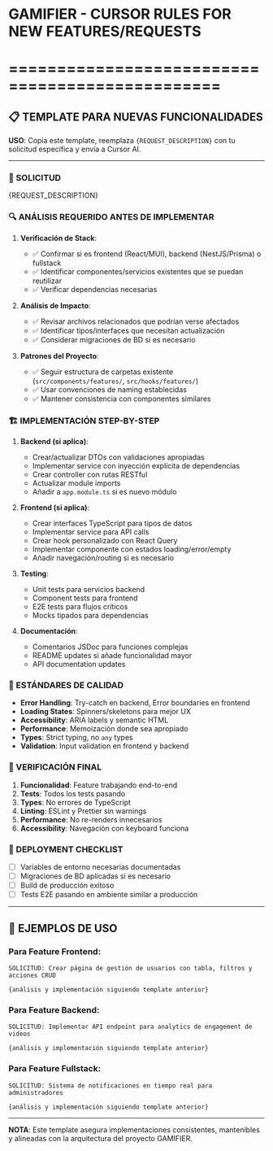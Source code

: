 # GAMIFIER - CURSOR RULES FOR NEW FEATURES/REQUESTS
# ================================================

## 📋 TEMPLATE PARA NUEVAS FUNCIONALIDADES

**USO**: Copia este template, reemplaza `{REQUEST_DESCRIPTION}` con tu solicitud específica y envía a Cursor AI.

---

### 🎯 SOLICITUD
{REQUEST_DESCRIPTION}

### 🔍 ANÁLISIS REQUERIDO ANTES DE IMPLEMENTAR

1. **Verificación de Stack**:
   - ✅ Confirmar si es frontend (React/MUI), backend (NestJS/Prisma) o fullstack
   - ✅ Identificar componentes/servicios existentes que se puedan reutilizar
   - ✅ Verificar dependencias necesarias

2. **Análisis de Impacto**:
   - ✅ Revisar archivos relacionados que podrían verse afectados
   - ✅ Identificar tipos/interfaces que necesitan actualización
   - ✅ Considerar migraciones de BD si es necesario

3. **Patrones del Proyecto**:
   - ✅ Seguir estructura de carpetas existente (`src/components/features/`, `src/hooks/features/`)
   - ✅ Usar convenciones de naming establecidas
   - ✅ Mantener consistencia con componentes similares

### 🏗️ IMPLEMENTACIÓN STEP-BY-STEP

1. **Backend (si aplica)**:
   - Crear/actualizar DTOs con validaciones apropiadas
   - Implementar service con inyección explícita de dependencias
   - Crear controller con rutas RESTful
   - Actualizar module imports
   - Añadir a `app.module.ts` si es nuevo módulo

2. **Frontend (si aplica)**:
   - Crear interfaces TypeScript para tipos de datos
   - Implementar service para API calls
   - Crear hook personalizado con React Query
   - Implementar componente con estados loading/error/empty
   - Añadir navegación/routing si es necesario

3. **Testing**:
   - Unit tests para servicios backend
   - Component tests para frontend
   - E2E tests para flujos críticos
   - Mocks tipados para dependencias

4. **Documentación**:
   - Comentarios JSDoc para funciones complejas
   - README updates si añade funcionalidad mayor
   - API documentation updates

### 🎨 ESTÁNDARES DE CALIDAD

- **Error Handling**: Try-catch en backend, Error boundaries en frontend
- **Loading States**: Spinners/skeletons para mejor UX
- **Accessibility**: ARIA labels y semantic HTML
- **Performance**: Memoización donde sea apropiado
- **Types**: Strict typing, no `any` types
- **Validation**: Input validation en frontend y backend

### 🧪 VERIFICACIÓN FINAL

1. **Funcionalidad**: Feature trabajando end-to-end
2. **Tests**: Todos los tests pasando
3. **Types**: No errores de TypeScript
4. **Linting**: ESLint y Prettier sin warnings
5. **Performance**: No re-renders innecesarios
6. **Accessibility**: Navegación con keyboard funciona

### 🚀 DEPLOYMENT CHECKLIST

- [ ] Variables de entorno necesarias documentadas
- [ ] Migraciones de BD aplicadas si es necesario
- [ ] Build de producción exitoso
- [ ] Tests E2E pasando en ambiente similar a producción

---

## 📝 EJEMPLOS DE USO

### Para Feature Frontend:
```
SOLICITUD: Crear página de gestión de usuarios con tabla, filtros y acciones CRUD

{análisis y implementación siguiendo template anterior}
```

### Para Feature Backend:
```
SOLICITUD: Implementar API endpoint para analytics de engagement de videos

{análisis y implementación siguiendo template anterior}
```

### Para Feature Fullstack:
```
SOLICITUD: Sistema de notificaciones en tiempo real para administradores

{análisis y implementación siguiendo template anterior}
```

---

**NOTA**: Este template asegura implementaciones consistentes, mantenibles y alineadas con la arquitectura del proyecto GAMIFIER. 